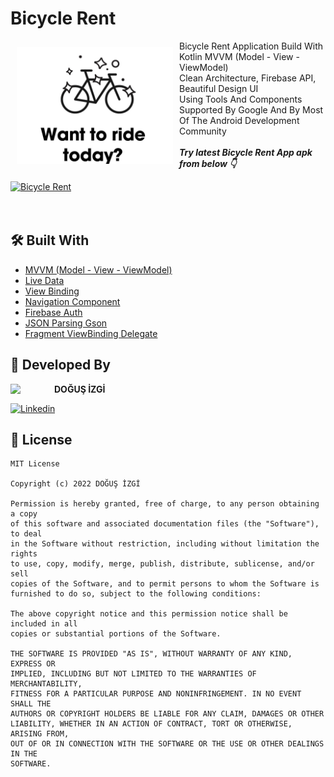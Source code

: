 # Bicycle Rent

<img src="https://github.com/dodoizgi/BicycleApp/blob/master/app/src/main/res/drawable/splash_photo.webp" align="left"
width="250" hspace="10" vspace="10">
   
Bicycle Rent Application Build With Kotlin MVVM (Model - View - ViewModel) </br>Clean Architecture, Firebase API, Beautiful Design UI</br>
Using Tools And Components Supported By Google And By Most Of The Android Development Community</br></br>***Try latest Bicycle Rent App apk from below 👇***

[![Bicycle Rent](https://img.shields.io/badge/BICYCLE%20RENT-APK-green)]()</br></br></br>

## 🛠 Built With

- [MVVM (Model - View - ViewModel)](https://developer.android.com/topic/architecture)
- [Live Data](https://developer.android.com/topic/libraries/architecture/livedata)
- [View Binding](https://developer.android.com/topic/libraries/view-binding)
- [Navigation Component](https://developer.android.com/guide/navigation/navigation-getting-started)
- [Firebase Auth](https://firebase.google.com/docs/auth?authuser=0)
- [JSON Parsing Gson](https://github.com/google/gson)
- [Fragment ViewBinding Delegate](https://github.com/Zhuinden/fragmentviewbindingdelegate-kt)

## 👨 Developed By 

 <img src="https://avatars.githubusercontent.com/u/45079943?s=400&u=830726a66e22b07a8f057e4f0790711a6e106196&v=4" width="70" align="left">


**DOĞUŞ İZGİ**

[![Linkedin](https://img.shields.io/badge/-linkedin-blue?logo=linkedin)](https://www.linkedin.com/in/doğuş-izgi-396554185/)


📄 License 
-------

```
MIT License

Copyright (c) 2022 DOĞUŞ İZGİ

Permission is hereby granted, free of charge, to any person obtaining a copy
of this software and associated documentation files (the "Software"), to deal
in the Software without restriction, including without limitation the rights
to use, copy, modify, merge, publish, distribute, sublicense, and/or sell
copies of the Software, and to permit persons to whom the Software is
furnished to do so, subject to the following conditions:

The above copyright notice and this permission notice shall be included in all
copies or substantial portions of the Software.

THE SOFTWARE IS PROVIDED "AS IS", WITHOUT WARRANTY OF ANY KIND, EXPRESS OR
IMPLIED, INCLUDING BUT NOT LIMITED TO THE WARRANTIES OF MERCHANTABILITY,
FITNESS FOR A PARTICULAR PURPOSE AND NONINFRINGEMENT. IN NO EVENT SHALL THE
AUTHORS OR COPYRIGHT HOLDERS BE LIABLE FOR ANY CLAIM, DAMAGES OR OTHER
LIABILITY, WHETHER IN AN ACTION OF CONTRACT, TORT OR OTHERWISE, ARISING FROM,
OUT OF OR IN CONNECTION WITH THE SOFTWARE OR THE USE OR OTHER DEALINGS IN THE
SOFTWARE.
```
